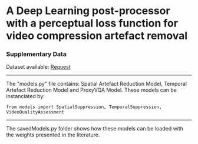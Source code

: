 # A Deep Learning post-processor with a perceptual loss function for video compression artefact removal
### Supplementary Data

Dataset available: [Request](https://forms.office.com/Pages/ResponsePage.aspx?id=jb6V1Qaz9EWAZJ5bgvvlK088VywVtzhHrTQguQrCRblUNTEwSkc2TUY5TDJYRU1DWjBKSE5SSEFaUi4u)

---

The "models.py" file contains: Spatial Artefact Reduction Model, Temporal Artefact Reduction Model and ProxyVQA Model. 
These models can be instanciated by:

```
from models import SpatialSuppression, TemporalSuppression, VideoQualityAssessment
```

--- 

The savedModels.py folder shows how these models can be loaded with the weights presented in the literature. 

